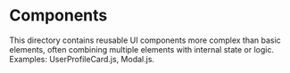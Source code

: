 # Components

This directory contains reusable UI components more complex than basic elements,
often combining multiple elements with internal state or logic. Examples:
UserProfileCard.js, Modal.js.
